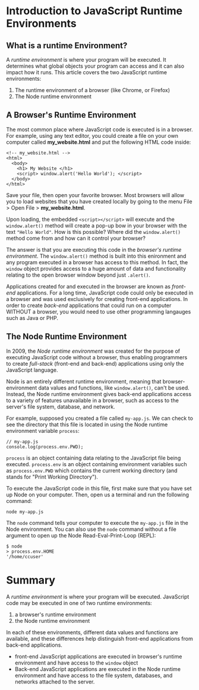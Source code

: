 # Introduction to JavaScript Runtime Environments

## What is a runtime Environment?

A *runtime environment* is where your program will be executed. It determines what global objects your program can access and it can also impact how it runs. This article covers the two JavaScript runtime environments:

1. The runtime environment of a browser (like Chrome, or Firefox)
2. The Node runtime environment

## A Browser's Runtime Environment

The most common place where JavaScript code is executed is in a browser. For example, using any text editor, you could create a file on your own computer called **my_website.html** and put the following HTML code inside:

```
<!-- my_website.html -->
<html>
  <body>
    <h1> My Website </h1>
    <script> window.alert('Hello World'); </script>
  </body>
</html>
```

Save your file, then open your favorite browser. Most browsers will allow you to load websites that you have created locally by going to the menu File > Open File >  **my_website.html**.

Upon loading, the embedded `<script></script>` will execute and the `window.alert()` method will create a pop-up bow in your browser with the text `"Hello World"`. How is this possible? Where did the `window.alert()` method come from and how can it control your browser?

The answer is that you are executing this code in the *browser's runtime environment*. The `window.alert()` method is built into this enironment and any program executed in a browser has access to this method. In fact, the `window` object provides access to a huge amount of data and functionality relating to the open browser window beyond just `.alert()`.

Applications created for and executed in the browser are known as *front-end* applications. For a long time, JavaScript code could only be executed in a browser and was used exclusively for creating front-end applications. In order to create *back-end* applications that could run on a computer WITHOUT a browser, you would need to use other programming langauges such as Java or PHP.

## The Node Runtime Environment

In 2009, the *Node runtime environment* was created for the purpose of executing JavaScript code without a browser, thus enabling programmers to create *full-stack* (front-end and back-end) applications using only the JavaScript language.

Node is an entirely different runtime environment, meaning that browser-environment data values and functions, like `window.alert()`, can't be used. Instead, the Node runtime environment gives back-end applications access to a variety of features unavailable in a browser, such as access to the server's file system, database, and network.

For example, supposed you created a file called `my-app.js`. We can check to see the directory that this file is located in using the Node runtime environment variable `process`:

```
// my-app.js
console.log(process.env.PWD);
```

`process` is an object containing data relating to the JavaScript file being executed. `process.env` is an object containing environment variables such as `process.env.PWD` which contains the current working directory (and stands for "Print Working Directory").

To execute the JavaScript code in this file, first make sure that you have set up Node on your computer. Then, open us a terminal and run the following command:

```
node my-app.js
```

The `node` command tells your computer to execute the `my-app.js` file in the Node environment. You can also use the `node` command without a file argument to open up the Node Read-Eval-Print-Loop (REPL):

```
$ node
> process.env.HOME
'/home/ccuser'
```

# Summary

A *runtime environment* is where your program will be executed. JavaScript code may be executed in one of two runtime environments:

1. a browser's runtime environment
2. the Node runtime environment

In each of these environments, different data values and functions are available, and these differences help distinguish front-end applications from back-end applications.

- front-end JavaScript applications are executed in browser's runtime environment and have access to the `window` object
- Back-end JavaScript applications are executed in the Node runtime environment and have access to the file system, databases, and networks attached to the server.
